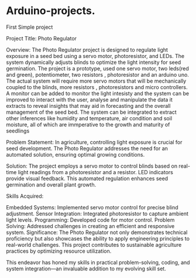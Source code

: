 # Arduino-projects.
First Simple project

Project Title: Photo Regulator

Overview:
The Photo Regulator project is designed to regulate light exposure in a seed bed using a servo motor, photoresistor, and LEDs. The system dynamically adjusts blinds to optimize the light intensity for seed germination.
The project is a prototype, used one servo motor, two leds(red and green), potentiometer, two resistors , photoresistor and an arduino uno. The actual system will require more servo motors that will be mechanically coupled to the blinds, more resistors , photoresistors and micro controllers. A monitor can be added to monitor the light intesisty and the system can be improved to interact with the user, analyse and manipulate the data it extracts to reveal insights that may aid in forecasting and the overall management of the seed bed.
The system can be integrated to extract other inferences like humidity and temperature, air condition and soil moisture, all of which are immperative to the growth and maturity of seedlings

Problem Statement:
In agriculture, controlling light exposure is crucial for seed development. The Photo Regulator addresses the need for an automated solution, ensuring optimal growing conditions.

Solution:
The project employs a servo motor to control blinds based on real-time light readings from a photoresistor and a resistor. LED indicators provide visual feedback. This automated regulation enhances seed germination and overall plant growth.

Skills Acquired:

Embedded Systems: Implemented servo motor control for precise blind adjustment.
Sensor Integration: Integrated photoresistor to capture ambient light levels.
Programming: Developed code for motor control.
Problem Solving: Addressed challenges in creating an efficient and responsive system.
Significance:
The Photo Regulator not only demonstrates technical proficiency but also showcases the ability to apply engineering principles to real-world challenges. This project contributes to sustainable agriculture practices by optimizing resource utilization.

This endeavor has honed my skills in practical problem-solving, coding, and system integration—an invaluable addition to my evolving skill set.
